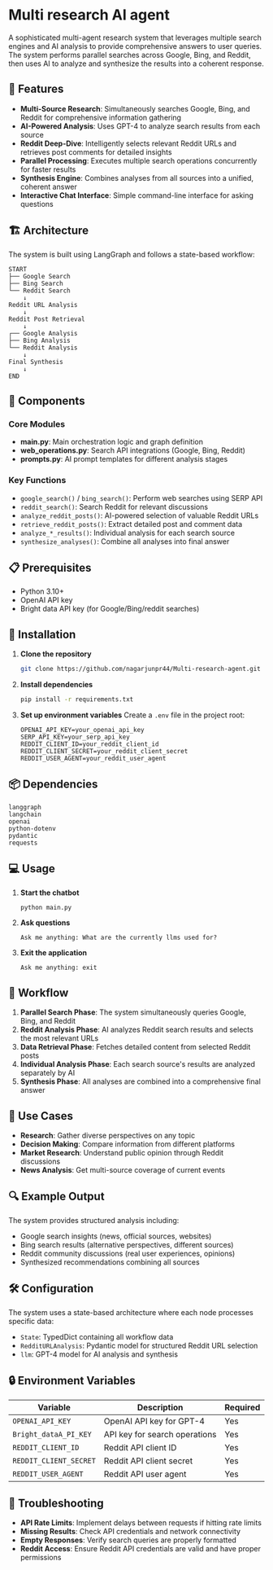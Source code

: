 # Multi research AI agent

A sophisticated multi-agent research system that leverages multiple search engines and AI analysis to provide comprehensive answers to user queries. The system performs parallel searches across Google, Bing, and Reddit, then uses AI to analyze and synthesize the results into a coherent response.

## 🌟 Features

- **Multi-Source Research**: Simultaneously searches Google, Bing, and Reddit for comprehensive information gathering
- **AI-Powered Analysis**: Uses GPT-4 to analyze search results from each source
- **Reddit Deep-Dive**: Intelligently selects relevant Reddit URLs and retrieves post comments for detailed insights
- **Parallel Processing**: Executes multiple search operations concurrently for faster results
- **Synthesis Engine**: Combines analyses from all sources into a unified, coherent answer
- **Interactive Chat Interface**: Simple command-line interface for asking questions

## 🏗️ Architecture

The system is built using LangGraph and follows a state-based workflow:

```
START
├── Google Search
├── Bing Search 
└── Reddit Search
    ↓
Reddit URL Analysis
    ↓
Reddit Post Retrieval
    ↓
┌── Google Analysis
├── Bing Analysis
└── Reddit Analysis
    ↓
Final Synthesis
    ↓
END
```

## 🔧 Components

### Core Modules
- **main.py**: Main orchestration logic and graph definition
- **web_operations.py**: Search API integrations (Google, Bing, Reddit)
- **prompts.py**: AI prompt templates for different analysis stages

### Key Functions
- `google_search()` / `bing_search()`: Perform web searches using SERP API
- `reddit_search()`: Search Reddit for relevant discussions
- `analyze_reddit_posts()`: AI-powered selection of valuable Reddit URLs
- `retrieve_reddit_posts()`: Extract detailed post and comment data
- `analyze_*_results()`: Individual analysis for each search source
- `synthesize_analyses()`: Combine all analyses into final answer

## 📋 Prerequisites

- Python 3.10+
- OpenAI API key
- Bright data API key (for Google/Bing/reddit searches)

## 🚀 Installation

1. **Clone the repository**
   ```bash
   git clone https://github.com/nagarjunpr44/Multi-research-agent.git
   ```

2. **Install dependencies**
   ```bash
   pip install -r requirements.txt
   ```

3. **Set up environment variables**
   Create a `.env` file in the project root:
   ```env
   OPENAI_API_KEY=your_openai_api_key
   SERP_API_KEY=your_serp_api_key
   REDDIT_CLIENT_ID=your_reddit_client_id
   REDDIT_CLIENT_SECRET=your_reddit_client_secret
   REDDIT_USER_AGENT=your_reddit_user_agent
   ```

## 📦 Dependencies

```
langgraph
langchain
openai
python-dotenv
pydantic
requests
```

## 💻 Usage

1. **Start the chatbot**
   ```bash
   python main.py
   ```

2. **Ask questions**
   ```
   Ask me anything: What are the currently llms used for?
   ```

3. **Exit the application**
   ```
   Ask me anything: exit
   ```

## 🔄 Workflow

1. **Parallel Search Phase**: The system simultaneously queries Google, Bing, and Reddit
2. **Reddit Analysis Phase**: AI analyzes Reddit search results and selects the most relevant URLs
3. **Data Retrieval Phase**: Fetches detailed content from selected Reddit posts
4. **Individual Analysis Phase**: Each search source's results are analyzed separately by AI
5. **Synthesis Phase**: All analyses are combined into a comprehensive final answer

## 🎯 Use Cases

- **Research**: Gather diverse perspectives on any topic
- **Decision Making**: Compare information from different platforms
- **Market Research**: Understand public opinion through Reddit discussions
- **News Analysis**: Get multi-source coverage of current events

## 🔍 Example Output

The system provides structured analysis including:
- Google search insights (news, official sources, websites)
- Bing search results (alternative perspectives, different sources)
- Reddit community discussions (real user experiences, opinions)
- Synthesized recommendations combining all sources

## 🛠️ Configuration

The system uses a state-based architecture where each node processes specific data:

- `State`: TypedDict containing all workflow data
- `RedditURLAnalysis`: Pydantic model for structured Reddit URL selection
- `llm`: GPT-4 model for AI analysis and synthesis

## 🔒 Environment Variables

| Variable | Description | Required |
|----------|-------------|----------|
| `OPENAI_API_KEY` | OpenAI API key for GPT-4 | Yes |
| `Bright_dataA_PI_KEY` | API key for search operations | Yes |
| `REDDIT_CLIENT_ID` | Reddit API client ID | Yes |
| `REDDIT_CLIENT_SECRET` | Reddit API client secret | Yes |
| `REDDIT_USER_AGENT` | Reddit API user agent | Yes |



## 🔧 Troubleshooting

- **API Rate Limits**: Implement delays between requests if hitting rate limits
- **Missing Results**: Check API credentials and network connectivity
- **Empty Responses**: Verify search queries are properly formatted
- **Reddit Access**: Ensure Reddit API credentials are valid and have proper permissions
